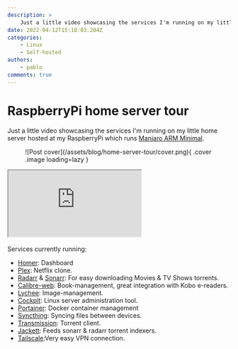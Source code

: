 ```yaml
---
description: >
    Just a little video showcasing the services I'm running on my little home server hosted at my RaspberryPi which runs Manjaro ARM Minimal
date: 2022-04-12T15:18:03.284Z
categories:
    - Linux
    - Self-hosted
authors:
    - pablo
comments: true
---
```


# RaspberryPi home server tour

Just a little video showcasing the services I'm running on my little home server hosted at my RaspberryPi which runs [Manjaro ARM Minimal](https://manjaro.org/download/#raspberry-pi-4-minimal).

<!-- more -->

<figure markdown>
  ![Post cover](/assets/blog/home-server-tour/cover.png){ .cover .image loading=lazy }
</figure>

<div class="iframe-container">
<iframe class="responsive-iframe" src="https://www.youtube.com/embed/Ziw5AlnkuLM"></iframe>
</div>

Services currently running:

-   [Homer](https://github.com/bastienwirtz/homer): Dashboard
-   [Plex](https://www.plex.tv): Netflix clone.
-   [Radarr](https://radarr.video/) & [Sonarr](https://sonarr.tv/): For easy downloading Movies & TV Shows torrents.
-   [Calibre-web](https://github.com/janeczku/calibre-web): Book-management, great integration with Kobo e-readers.
-   [Lychee](https://lychee.electerious.com/): Image-management.
-   [Cockpit](https://lychee.electerious.com/): Linux server administration tool.
-   [Portainer](https://www.portainer.io/): Docker container management
-   [Syncthing](https://syncthing.net/): Syncing files between devices.
-   [Transmission](https://transmissionbt.com/): Torrent client.
-   [Jackett](https://github.com/Jackett/Jackett): Feeds sonarr & radarr torrent indexers.
-   [Tailscale](tailscale.com/):Very easy VPN connection.
